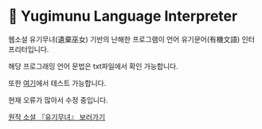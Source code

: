 # 🧾 Yugimunu Language Interpreter

웹소설 유기무녀(遺棄巫女) 기반의 난해한 프로그램이 언어 유기문어(有機文語) 인터프리터입니다.  

해당 프로그래밍 언어 문법은 txt파일에서 확인 가능합니다.  

또한 [여기](https://shachixu.github.io/yugimunu/)에서 테스트 가능합니다.  

현재 오류가 많아서 수정 중입니다.  

[원작 소설 『유기무녀』 보러가기](https://novelpia.com/novel/21232)
